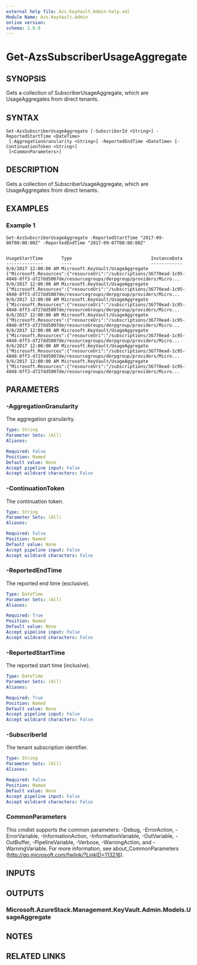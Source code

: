 ```yaml
---
external help file: Azs.KeyVault.Admin-help.xml
Module Name: Azs.KeyVault.Admin
online version: 
schema: 2.0.0
---
```


# Get-AzsSubscriberUsageAggregate

## SYNOPSIS
Gets a collection of SubscriberUsageAggregate, which are UsageAggregates from direct tenants.

## SYNTAX

```
Get-AzsSubscriberUsageAggregate [-SubscriberId <String>] -ReportedStartTime <DateTime>
 [-AggregationGranularity <String>] -ReportedEndTime <DateTime> [-ContinuationToken <String>]
 [<CommonParameters>]
```

## DESCRIPTION
Gets a collection of SubscriberUsageAggregate, which are UsageAggregates from direct tenants.

## EXAMPLES

### Example 1
```
Get-AzsSubscriberUsageAggregate -ReportedStartTime "2017-09-06T00:00:00Z" -ReportedEndTime "2017-09-07T00:00:00Z"


UsageStartTime       Type                              InstanceData
--------------       ----                              ------------
9/6/2017 12:00:00 AM Microsoft.KeyVault/UsageAggregate {"Microsoft.Resources":{"resourceUri":"/subscriptions/36770ead-1c95-4048-8ff3-d727dd5007de/resourcegroups/derpgroup/providers/Micro...
9/6/2017 12:00:00 AM Microsoft.KeyVault/UsageAggregate {"Microsoft.Resources":{"resourceUri":"/subscriptions/36770ead-1c95-4048-8ff3-d727dd5007de/resourcegroups/derpgroup/providers/Micro...
9/6/2017 12:00:00 AM Microsoft.KeyVault/UsageAggregate {"Microsoft.Resources":{"resourceUri":"/subscriptions/36770ead-1c95-4048-8ff3-d727dd5007de/resourceGroups/derpgroup/providers/Micro...
9/6/2017 12:00:00 AM Microsoft.KeyVault/UsageAggregate {"Microsoft.Resources":{"resourceUri":"/subscriptions/36770ead-1c95-4048-8ff3-d727dd5007de/resourceGroups/derpgroup/providers/Micro...
9/6/2017 12:00:00 AM Microsoft.KeyVault/UsageAggregate {"Microsoft.Resources":{"resourceUri":"/subscriptions/36770ead-1c95-4048-8ff3-d727dd5007de/resourcegroups/derpgroup/providers/Micro...
9/6/2017 12:00:00 AM Microsoft.KeyVault/UsageAggregate {"Microsoft.Resources":{"resourceUri":"/subscriptions/36770ead-1c95-4048-8ff3-d727dd5007de/resourcegroups/derpgroup/providers/Micro...
9/6/2017 12:00:00 AM Microsoft.KeyVault/UsageAggregate {"Microsoft.Resources":{"resourceUri":"/subscriptions/36770ead-1c95-4048-8ff3-d727dd5007de/resourcegroups/derpgroup/providers/Micro...
```

## PARAMETERS

### -AggregationGranularity
The aggregation granularity.

```yaml
Type: String
Parameter Sets: (All)
Aliases: 

Required: False
Position: Named
Default value: None
Accept pipeline input: False
Accept wildcard characters: False
```

### -ContinuationToken
The continuation token.

```yaml
Type: String
Parameter Sets: (All)
Aliases: 

Required: False
Position: Named
Default value: None
Accept pipeline input: False
Accept wildcard characters: False
```

### -ReportedEndTime
The reported end time (exclusive).

```yaml
Type: DateTime
Parameter Sets: (All)
Aliases: 

Required: True
Position: Named
Default value: None
Accept pipeline input: False
Accept wildcard characters: False
```

### -ReportedStartTime
The reported start time (inclusive).

```yaml
Type: DateTime
Parameter Sets: (All)
Aliases: 

Required: True
Position: Named
Default value: None
Accept pipeline input: False
Accept wildcard characters: False
```

### -SubscriberId
The tenant subscription identifier.

```yaml
Type: String
Parameter Sets: (All)
Aliases: 

Required: False
Position: Named
Default value: None
Accept pipeline input: False
Accept wildcard characters: False
```

### CommonParameters
This cmdlet supports the common parameters: -Debug, -ErrorAction, -ErrorVariable, -InformationAction, -InformationVariable, -OutVariable, -OutBuffer, -PipelineVariable, -Verbose, -WarningAction, and -WarningVariable. For more information, see about_CommonParameters (http://go.microsoft.com/fwlink/?LinkID=113216).

## INPUTS

## OUTPUTS

### Microsoft.AzureStack.Management.KeyVault.Admin.Models.UsageAggregate

## NOTES

## RELATED LINKS

